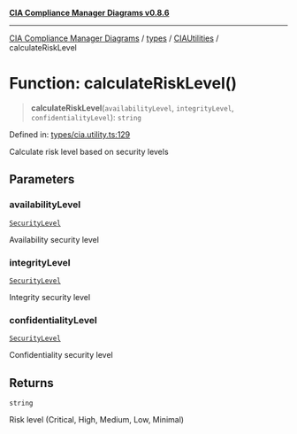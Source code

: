[**CIA Compliance Manager Diagrams v0.8.6**](../../../../README.md)

***

[CIA Compliance Manager Diagrams](../../../../modules.md) / [types](../../../README.md) / [CIAUtilities](../README.md) / calculateRiskLevel

# Function: calculateRiskLevel()

> **calculateRiskLevel**(`availabilityLevel`, `integrityLevel`, `confidentialityLevel`): `string`

Defined in: [types/cia.utility.ts:129](https://github.com/Hack23/cia-compliance-manager/blob/050a250237d6f621490781dbdf95155919f35aed/src/types/cia.utility.ts#L129)

Calculate risk level based on security levels

## Parameters

### availabilityLevel

[`SecurityLevel`](../../../../index/type-aliases/SecurityLevel.md)

Availability security level

### integrityLevel

[`SecurityLevel`](../../../../index/type-aliases/SecurityLevel.md)

Integrity security level

### confidentialityLevel

[`SecurityLevel`](../../../../index/type-aliases/SecurityLevel.md)

Confidentiality security level

## Returns

`string`

Risk level (Critical, High, Medium, Low, Minimal)
